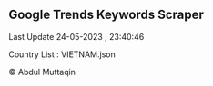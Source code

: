 

## Google Trends Keywords Scraper 
 
Last Update 24-05-2023 , 23:40:46

Country List :
VIETNAM.json



© Abdul Muttaqin 
